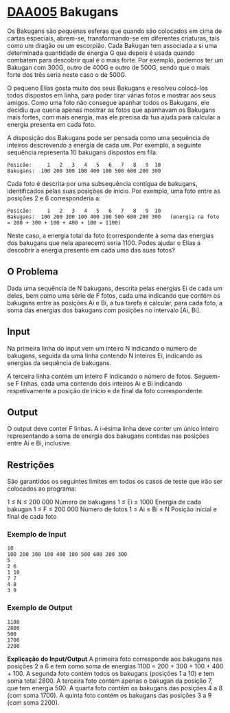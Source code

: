 # [DAA005](https://www.dcc.fc.up.pt/~pribeiro/aulas/daa2223/problemas/daa005.html) Bakugans
Os Bakugans são pequenas esferas que quando são colocados em cima de cartas especiais, abrem-se, transformando-se em diferentes criaturas, tais como um dragão ou um escorpião. Cada Bakugan tem associada a si uma determinada quantidade de energia G que depois é usada quando combatem para descobrir qual é o mais forte. Por exemplo, podemos ter um Bakugan com 300G, outro de 400G e outro de 500G, sendo que o mais forte dos três seria neste caso o de 500G.

O pequeno Elias gosta muito dos seus Bakugans e resolveu colocá-los todos dispostos em linha, para poder tirar várias fotos e mostrar aos seus amigos. Como uma foto não consegue apanhar todos os Bakugans, ele decidiu que queria apenas mostrar as fotos que apanhavam os Bakugans mais fortes, com mais energia, mas ele precisa da tua ajuda para calcular a energia presenta em cada foto.

A disposição dos Bakugans pode ser pensada como uma sequência de inteiros descrevendo a energia de cada um. Por exemplo, a seguinte sequência representa 10 bakugans dispostos em fila:
```
Posicão:     1   2   3   4   5   6   7   8   9  10
Bakugans:  100 200 300 100 400 100 500 600 200 300
```
Cada foto é descrita por uma subsequência contígua de bakugans, identificados pelas suas posições de início. Por exemplo, uma foto entre as posições 2 e 6 corresponderia a:
```
Posicão:     1   2   3   4   5   6   7   8   9  10
Bakugans:  100 200 300 100 400 100 500 600 200 300   (energia na foto = 200 + 300 + 100 + 400 + 100 = 1100)
```
Neste caso, a energia total da foto (correspondente à soma das energias dos bakugans que nela aparecem) seria 1100. Podes ajudar o Elias a descobrir a energia presente em cada uma das suas fotos?

## O Problema
Dada uma sequência de N bakugans, descrita pelas energias Ei de cada um deles, bem como uma série de F fotos, cada uma indicando que contém os bakugans entre as posições Ai e Bi, a tua tarefa é calcular, para cada foto, a soma das energias dos bakugans com posições no intervalo [Ai, Bi].

## Input
Na primeira linha do input vem um inteiro N indicando o número de bakugans, seguida da uma linha contendo N inteiros Ei, indicando as energias da sequência de bakugans.

A terceira linha contém um inteiro F indicando o número de fotos. Seguem-se F linhas, cada uma contendo dois inteiros Ai e Bi indicando respetivamente a posição de início e de final da foto correspondente.

## Output
O output deve conter F linhas. A i-ésima linha deve conter um único inteiro representando a soma de energia dos bakugans contidas nas posições entre Ai e Bi, inclusive.

## Restrições
São garantidos os seguintes limites em todos os casos de teste que irão ser colocados ao programa:

1 ≤ N ≤ 200 000	   	Número de bakugans
1 ≤ Ei ≤ 1000	   	Energia de cada bakugan
1 ≤ F ≤ 200 000	   	Número de fotos
1 ≤ Ai ≤ Bi ≤ N	   	Posição inicial e final de cada foto

### Exemplo de Input
```
10
100 200 300 100 400 100 500 600 200 300
5
2 6
1 10
7 7
4 8
3 9
```

### Exemplo de Output
```
1100
2800
500
1700
2200
```

**Explicação do Input/Output**
A primeira foto corresponde aos bakugans nas posições 2 a 6 e tem como soma de energias 1100 = 200 + 300 + 100 + 400 + 100.
A segunda foto contém todos os bakugans (posições 1 a 10) e tem soma total 2800.
A terceira foto contém apenas o bakugan da posição 7, que tem energia 500.
A quarta foto contém os bakugans das posições 4 a 8 (com soma 1700).
A quinta foto contém os bakugans das posições 3 a 9 (com soma 2200).
